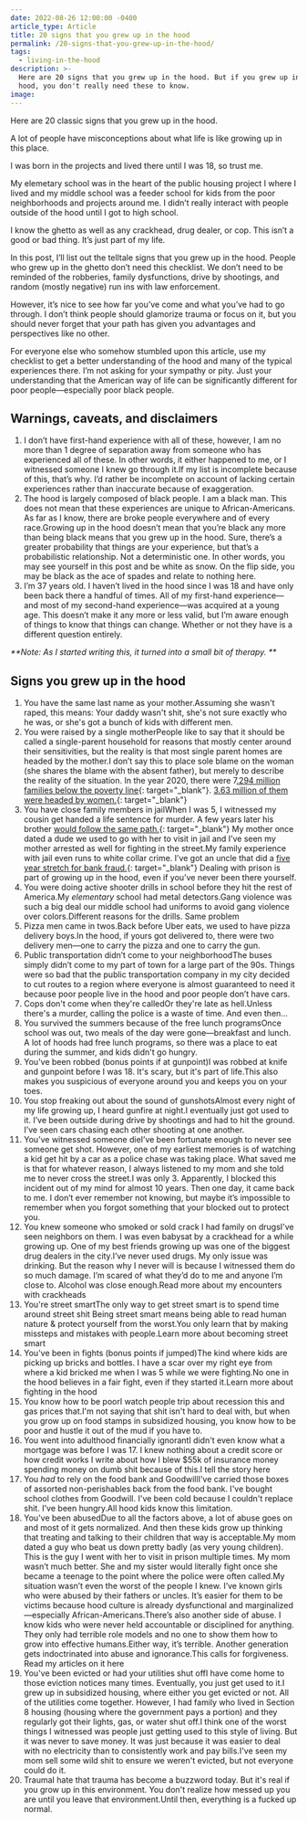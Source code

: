 ```yaml
---
date: 2022-08-26 12:00:00 -0400
article_type: Article
title: 20 signs that you grew up in the hood
permalink: /20-signs-that-you-grew-up-in-the-hood/
tags:
  - living-in-the-hood
description: >-
  Here are 20 signs that you grew up in the hood. But if you grew up in the
  hood, you don't really need these to know.
image:
---
```

Here are 20 classic signs that you grew up in the hood.

A lot of people have misconceptions about what life is like growing up in this place.

I was born in the projects and lived there until I was 18, so trust me.

My elemetary school was in the heart of the public housing project I where I lived and my middle school was a feeder school for kids from the poor neighborhoods and projects around me. I didn’t really interact with people outside of the hood until I got to high school.

I know the ghetto as well as any crackhead, drug dealer, or cop. This isn’t a good or bad thing. It’s just part of my life.

In this post, I’ll list out the telltale signs that you grew up in the hood. People who grew up in the ghetto don’t need this checklist. We don’t need to be reminded of the robberies, family dysfunctions, drive by shootings, and random (mostly negative) run ins with law enforcement.

However, it’s nice to see how far you’ve come and what you’ve had to go through. I don’t think people should glamorize trauma or focus on it, but you should never forget that your path has given you advantages and perspectives like no other.

For everyone else who somehow stumbled upon this article, use my checklist to get a better understanding of the hood and many of the typical experiences there. I’m not asking for your sympathy or pity. Just your understanding that the American way of life can be significantly different for poor people—especially poor black people.

## Warnings, caveats, and disclaimers

1. I don’t have first-hand experience with all of these, however, I am no more than 1 degree of separation away from someone who has experienced all of these. In other words, it either happened to me, or I witnessed someone I knew go through it.If my list is incomplete because of this, that’s why. I’d rather be incomplete on account of lacking certain experiences rather than inaccurate because of exaggeration.
2. The hood is largely composed of black people. I am a black man. This does not mean that these experiences are unique to African-Americans. As far as I know, there are broke people everywhere and of every race.Growing up in the hood doesn’t mean that you’re black any more than being black means that you grew up in the hood. Sure, there’s a greater probability that things are your experience, but that’s a probabilistic relationship. Not a deterministic one. In other words, you may see yourself in this post and be white as snow. On the flip side, you may be black as the ace of spades and relate to nothing here.
3. I’m 37 years old. I haven’t lived in the hood since I was 18 and have only been back there a handful of times. All of my first-hand experience—and most of my second-hand experience—was acquired at a young age. This doesn’t make it any more or less valid, but I’m aware enough of things to know that things can change. Whether or not they have is a different question entirely.

*\*\*Note: As I started writing this, it turned into a small bit of therapy. \*\**

## Signs you grew up in the hood

1. You have the same last name as your mother.Assuming she wasn't raped, this means: Your daddy wasn't shit, she's not sure exactly who he was, or she's got a bunch of kids with different men.
2. You were raised by a single motherPeople like to say that it should be called a single-parent household for reasons that mostly center around their sensitivities, but the reality is that most single parent homes are headed by the mother.I don’t say this to place sole blame on the woman (she shares the blame with the absent father), but merely to describe the reality of the situation. In the year 2020, there were 7[.294 million families below the poverty line](https://www.statista.com/statistics/204743/number-of-poor-families-in-the-us/){: target="_blank"}. [3\.63 million of them were headed by women.](https://www.statista.com/statistics/204996/number-of-poor-families-with-a-female--householder-in-the-us/#:~:text=Number%20of%20poor%20families%20with,in%20the%20U.S.%201990%2D2020&amp;text=In%202020%2C%20around%203.63%20million,of%20material%20possessions%20or%20money.){: target="_blank"}
3. You have close family members in jailWhen I was 5, I witnessed my cousin get handed a life sentence for murder. A few years later his brother [would follow the same path.](https://www.wearecentralpa.com/news/local-news/pittsburgh-man-sentenced-for-selling-fentanyl-laced-drugs/){: target="_blank"} My mother once dated a dude we used to go with her to visit in jail and I’ve seen my mother arrested as well for fighting in the street.My family experience with jail even runs to white collar crime. I’ve got an uncle that did a [five year stretch for bank fraud.](https://archives.fbi.gov/archives/philadelphia/press-releases/2012/sicklerville-new-jersey-man-charged-in-bank-fraud-scheme){: target="_blank"} Dealing with prison is part of growing up in the hood, even if you’ve never been there yourself.
4. You were doing active shooter drills in school before they hit the rest of America.My *elementary* school had metal detectors.Gang violence was such a big deal our middle school had uniforms to avoid gang violence over colors.Different reasons for the drills. Same problem
5. Pizza men came in twos.Back before Uber eats, we used to have pizza delivery boys.In the hood, if yours got delivered to, there were two delivery men—one to carry the pizza and one to carry the gun.
6. Public transportation didn’t come to your neighborhoodThe buses simply didn’t come to my part of town for a large part of the 90s. Things were so bad that the public transportation company in my city decided to cut routes to a region where everyone is almost guaranteed to need it because poor people live in the hood and poor people don’t have cars.
7. Cops don't come when they're calledOr they're late as hell.Unless there's a murder, calling the police is a waste of time. And even then…
8. You survived the summers because of the free lunch programsOnce school was out, two meals of the day were gone—breakfast and lunch. A lot of hoods had free lunch programs, so there was a place to eat during the summer, and kids didn't go hungry.
9. You've been robbed (bonus points if at gunpoint)I was robbed at knife and gunpoint before I was 18. It's scary, but it's part of life.This also makes you suspicious of everyone around you and keeps you on your toes.
10. You stop freaking out about the sound of gunshotsAlmost every night of my life growing up, I heard gunfire at night.I eventually just got used to it. I’ve been outside during drive by shootings and had to hit the ground. I’ve seen cars chasing each other shooting at one another.
11. You’ve witnessed someone dieI’ve been fortunate enough to never see someone get shot. However, one of my earliest memories is of watching a kid get hit by a car as a police chase was taking place. What saved me is that for whatever reason, I always listened to my mom and she told me to never cross the street.I was only 3. Apparently, I blocked this incident out of my mind for almost 10 years. Then one day, it came back to me. I don’t ever remember not knowing, but maybe it’s impossible to remember when you forgot something that your blocked out to protect you.
12. You knew someone who smoked or sold crack I had family on drugsI've seen neighbors on them. I was even babysat by a crackhead for a while growing up. One of my best friends growing up was one of the biggest drug dealers in the city.I’ve never used drugs. My only issue was drinking. But the reason why I never will is because I witnessed them do so much damage. I’m scared of what they’d do to me and anyone I’m close to. Alcohol was close enough.Read more about my encounters with crackheads
13. You're street smartThe only way to get street smart is to spend time around street shit Being street smart means being able to read human nature & protect yourself from the worst.You only learn that by making missteps and mistakes with people.Learn more about becoming street smart
14. You've been in fights (bonus points if jumped)The kind where kids are picking up bricks and bottles. I have a scar over my right eye from where a kid bricked me when I was 5 while we were fighting.No one in the hood believes in a fair fight, even if they started it.Learn more about fighting in the hood
15. You know how to be poorI watch people trip about recession this and gas prices that.I'm not saying that shit isn't hard to deal with, but when you grow up on food stamps in subsidized housing, you know how to be poor and hustle it out of the mud if you have to.
16. You went into adulthood financially ignorantI didn't even know what a mortgage was before I was 17. I knew nothing about a credit score or how credit works I write about how I blew $55k of insurance money spending money on dumb shit because of this.I tell the story here
17. You *had* to rely on the food bank and GoodwillI've carried those boxes of assorted non-perishables back from the food bank. I've bought school clothes from Goodwill. I've been cold because I couldn't replace shit. I've been hungry.All hood kids know this limitation.
18. You've been abusedDue to all the factors above, a lot of abuse goes on and most of it gets normalized. And then these kids grow up thinking that treating and talking to their children that way is acceptable.My mom dated a guy who beat us down pretty badly (as very young children). This is the guy I went with her to visit in prison multiple times. My mom wasn’t much better. She and my sister would literally fight once she became a teenage to the point where the police were often called.My situation wasn’t even the worst of the people I knew. I’ve known girls who were abused by their fathers or uncles. It’s easier for them to be victims because hood culture is already dysfunctional and marginalized—especially African-Americans.There’s also another side of abuse. I know kids who were never held accountable or disciplined for anything. They only had terrible role models and no one to show them how to grow into effective humans.Either way, it’s terrible. Another generation gets indoctrinated into abuse and ignorance.This calls for forgiveness. Read my articles on it here
19. You've been evicted or had your utilities shut offI have come home to those eviction notices many times. Eventually, you just get used to it.I grew up in subsidized housing, where either you get evicted or not. All of the utilities come together. However, I had family who lived in Section 8 housing (housing where the government pays a portion) and they regularly got their lights, gas, or water shut off.I think one of the worst things I witnessed was people just getting used to this style of living. But it was never to save money. It was just because it was easier to deal with no electricity than to consistently work and pay bills.I've seen my mom sell some wild shit to ensure we weren't evicted, but not everyone could do it.
20. TraumaI hate that trauma has become a buzzword today. But it's real if you grow up in this environment. You don't realize how messed up you are until you leave that environment.Until then, everything is a fucked up normal.

&nbsp;

&nbsp;

&nbsp;
